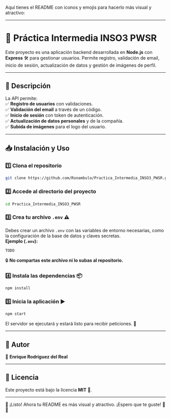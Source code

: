 Aquí tienes el README con iconos y emojis para hacerlo más visual y atractivo:

---

# 🚀 Práctica Intermedia INSO3 PWSR

Este proyecto es una aplicación backend desarrollada en **Node.js** con **Express** 🛠️ para gestionar usuarios. Permite registro, validación de email, inicio de sesión, actualización de datos y gestión de imágenes de perfil.

---

## 📌 Descripción

La API permite:  
✅ **Registro de usuarios** con validaciones.  
✅ **Validación del email** a través de un código.  
✅ **Inicio de sesión** con token de autenticación.  
✅ **Actualización de datos personales** y de la compañía.  
✅ **Subida de imágenes** para el logo del usuario.

---

## 📥 Instalación y Uso

### 1️⃣ **Clona el repositorio**

```bash
git clone https://github.com/Ronambulo/Practica_Intermedia_INSO3_PWSR.git
```

### 2️⃣ **Accede al directorio del proyecto**

```bash
cd Practica_Intermedia_INSO3_PWSR
```

### 3️⃣ **Crea tu archivo `.env`** ⚠️

Debes crear un archivo `.env` con las variables de entorno necesarias, como la configuración de la base de datos y claves secretas.  
**Ejemplo (`.env`):**

```
TODO
```

🔒 **No compartas este archivo ni lo subas al repositorio.**

### 4️⃣ **Instala las dependencias** 📦

```bash
npm install
```

### 5️⃣ **Inicia la aplicación** ▶️

```bash
npm start
```

El servidor se ejecutará y estará listo para recibir peticiones. 🚀

---

## 👤 Autor

📝 **Enrique Rodriguez del Real**

---

## 📜 Licencia

Este proyecto está bajo la licencia **MIT** 📄.

---

🎉 ¡Listo! Ahora tu README es más visual y atractivo. ¡Espero que te guste! 🚀🔥
